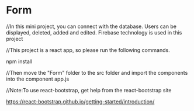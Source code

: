 # Form
//In this mini project, you can connect with the database. Users can be displayed, deleted, added and edited. Firebase technology is used in this project

//This project is a react app, so please run the following commands.


npm install


//Then move the "Form" folder to the src folder and import the components into the component app.js

//Note:To use react-bootstrap, get help from the react-bootstrap site

https://react-bootstrap.github.io/getting-started/introduction/


